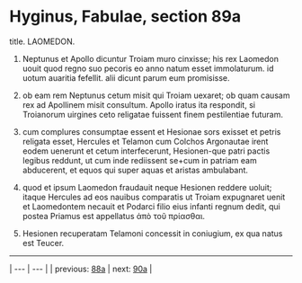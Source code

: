 # Hyginus, Fabulae, section 89a

title. LAOMEDON.



1. Neptunus et Apollo dicuntur Troiam muro cinxisse; his rex Laomedon uouit quod regno suo pecoris eo anno natum esset immolaturum. id uotum auaritia fefellit. alii dicunt parum eum promisisse.



2. ob eam rem Neptunus cetum misit qui Troiam uexaret; ob quam causam rex ad Apollinem misit consultum. Apollo iratus ita respondit, si Troianorum uirgines ceto religatae fuissent finem pestilentiae futuram.



3. cum complures consumptae essent et Hesionae sors exisset et petris religata esset, Hercules et Telamon cum Colchos Argonautae irent eodem uenerunt et cetum interfecerunt, Hesionen-que patri pactis legibus reddunt, ut cum inde rediissent se+cum in patriam eam abducerent, et equos qui super aquas et aristas ambulabant.



4. quod et ipsum Laomedon fraudauit neque Hesionen reddere uoluit; itaque Hercules ad eos nauibus comparatis ut Troiam expugnaret uenit et Laomedontem necauit et Podarci filio eius infanti regnum dedit, qui postea Priamus est appellatus ἀπὸ τοῦ πρίασθαι.



5. Hesionen recuperatam Telamoni concessit in coniugium, ex qua natus est Teucer.



---

| --- | --- |
| previous: [88a](../88a/) | next: [90a](../90a/) |